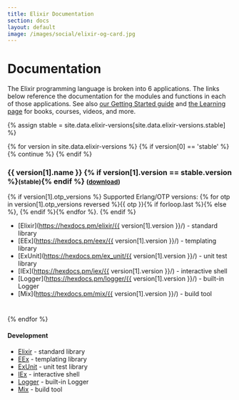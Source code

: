 ```yaml
---
title: Elixir Documentation
section: docs
layout: default
image: /images/social/elixir-og-card.jpg
---
```


# Documentation

The Elixir programming language is broken into 6 applications. The links below
reference the documentation for the modules and functions in each of those
applications. See also [our Getting Started guide](https://hexdocs.pm/elixir/introduction.html)
and [the Learning page](/learning.html) for books, courses, videos, and more.

{% assign stable = site.data.elixir-versions[site.data.elixir-versions.stable] %}

{% for version in site.data.elixir-versions %}
  {% if version[0] == 'stable' %}
    {% continue %}
  {% endif %}

<h3 id="{{ version[1].name }}">
  {{ version[1].name }}
  {% if version[1].version == stable.version %}<small>(stable)</small>{% endif %}
  <small>(<a href="https://github.com/elixir-lang/elixir/releases/download/v{{ version[1].version }}/Docs.zip">download</a>)</small>
</h3>

{% if version[1].otp_versions %}
Supported Erlang/OTP versions: {% for otp in version[1].otp_versions reversed %}{{ otp }}{% if forloop.last %}{% else %}, {% endif %}{% endfor %}.
{% endif %}

* [Elixir](https://hexdocs.pm/elixir/{{ version[1].version }}/) - standard library
* [EEx](https://hexdocs.pm/eex/{{ version[1].version }}/) - templating library
* [ExUnit](https://hexdocs.pm/ex_unit/{{ version[1].version }}/) - unit test library
* [IEx](https://hexdocs.pm/iex/{{ version[1].version }}/) - interactive shell
* [Logger](https://hexdocs.pm/logger/{{ version[1].version }}/) - built-in Logger
* [Mix](https://hexdocs.pm/mix/{{ version[1].version }}/) - build tool

<div style="margin-top: 40px"></div>
{% endfor %}

#### Development

* [Elixir](https://hexdocs.pm/elixir/main/) - standard library
* [EEx](https://hexdocs.pm/eex/main/) - templating library
* [ExUnit](https://hexdocs.pm/ex_unit/main/) - unit test library
* [IEx](https://hexdocs.pm/iex/main/) - interactive shell
* [Logger](https://hexdocs.pm/logger/main/) - built-in Logger
* [Mix](https://hexdocs.pm/mix/main/) - build tool
